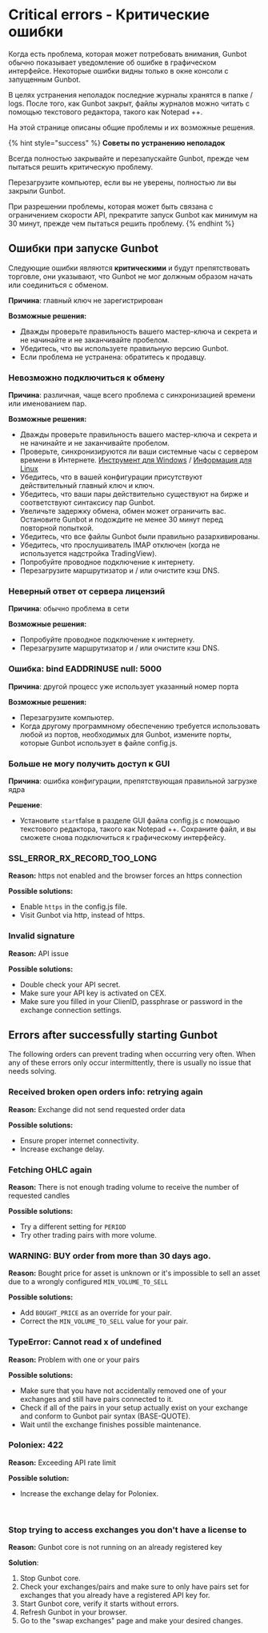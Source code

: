 # Critical errors - Критические ошибки

Когда есть проблема, которая может потребовать внимания, Gunbot обычно показывает уведомление об ошибке в графическом интерфейсе. Некоторые ошибки видны только в окне консоли с запущенным Gunbot.

В целях устранения неполадок последние журналы хранятся в папке / logs. После того, как Gunbot закрыт, файлы журналов можно читать с помощью текстового редактора, такого как Notepad ++.

На этой странице описаны общие проблемы и их возможные решения.

{% hint style="success" %}
**Советы по устранению неполадок**

Всегда полностью закрывайте и перезапускайте Gunbot, прежде чем пытаться решить критическую проблему.

Перезагрузите компьютер, если вы не уверены, полностью ли вы закрыли Gunbot.

При разрешении проблемы, которая может быть связана с ограничением скорости API, прекратите запуск Gunbot как минимум на 30 минут, прежде чем пытаться решить проблему.
{% endhint %}

## Ошибки при запуске Gunbot <a id="errors-when-starting-gunbot"></a>

Следующие ошибки являются **критическими** и будут препятствовать торговле, они указывают, что Gunbot не мог должным образом начать или соединиться с обменом.

**Причина**: главный ключ не зарегистрирован

**Возможные решения:**

* Дважды проверьте правильность вашего мастер-ключа и секрета и не начинайте и не заканчивайте пробелом. 
* Убедитесь, что вы используете правильную версию Gunbot. 
* Если проблема не устранена: обратитесь к продавцу.

### Невозможно подключиться к обмену

**Причина**: различная, чаще всего проблема с синхронизацией времени или именованием пар.

**Возможные решения:**

* Дважды проверьте правильность вашего мастер-ключа и секрета и не начинайте и не заканчивайте пробелом. 
* Проверьте, синхронизируются ли ваши системные часы с сервером времени в Интернете. [Инструмент для Windows](http://www.timesynctool.com/) / [Информация для Linux](https://www.howtogeek.com/tips/how-to-sync-your-linux-server-time-with-network-time-servers-ntp) 
* Убедитесь, что в вашей конфигурации присутствуют действительный главный ключ и ключ. 
* Убедитесь, что ваши пары действительно существуют на бирже и соответствуют синтаксису пар Gunbot. 
* Увеличьте задержку обмена, обмен может ограничить вас. Остановите Gunbot и подождите не менее 30 минут перед повторной попыткой. 
* Убедитесь, что все файлы Gunbot были правильно разархивированы. 
* Убедитесь, что прослушиватель IMAP отключен \(когда не используется надстройка TradingView\). 
* Попробуйте проводное подключение к интернету. 
* Перезагрузите маршрутизатор и / или очистите кэш DNS.

### Неверный ответ от сервера лицензий <a id="invalid-response-from-license-server"></a>

**Причина**: обычно проблема в сети

**Возможные решения:**

* Попробуйте проводное подключение к интернету. 
* Перезагрузите маршрутизатор и / или очистите кэш DNS.

### Ошибка: bind EADDRINUSE null: 5000 <a id="error-bind-eaddrinuse-null-5000"></a>

**Причина**: другой процесс уже использует указанный номер порта

**Возможные решения:**

* Перезагрузите компьютер. 
* Когда другому программному обеспечению требуется использовать любой из портов, необходимых для Gunbot, измените порты, которые Gunbot использует в файле config.js.

### Больше не могу получить доступ к GUI <a id="cant-access-gui-anymore"></a>

**Причина**: ошибка конфигурации, препятствующая правильной загрузке ядра

**Решение**:

* Установите `start`false в разделе GUI файла config.js с помощью текстового редактора, такого как Notepad ++. Сохраните файл, и вы сможете снова подключиться к графическому интерфейсу.

### SSL\_ERROR\_RX\_RECORD\_TOO\_LONG <a id="ssl_error_rx_record_too_long"></a>

**Reason:** https not enabled and the browser forces an https connection

**Possible solutions:**

* Enable `https` in the config.js file.
* Visit Gunbot via http, instead of https.

### Invalid signature <a id="invalid-signature"></a>

**Reason:** API issue

**Possible solutions:**

* Double check your API secret.
* Make sure your API key is activated on CEX.
* Make sure you filled in your ClienID, passphrase or password in the exchange connection settings.

## Errors after successfully starting Gunbot <a id="errors-after-successfully-starting-gunbot"></a>

The following orders can prevent trading when occurring very often. When any of these errors only occur intermittently, there is usually no issue that needs solving.

### Received broken open orders info: retrying again <a id="received-broken-open-orders-info-retrying-again"></a>

**Reason:** Exchange did not send requested order data

**Possible solutions:**

* Ensure proper internet connectivity.
* Increase exchange delay.

### Fetching OHLC again <a id="fetching-ohlc-again"></a>

**Reason:** There is not enough trading volume to receive the number of requested candles

**Possible solutions:**

* Try a different setting for `PERIOD`
* Try other trading pairs with more volume.

### WARNING: BUY order from more than 30 days ago. <a id="warning-buy-order-from-more-than-30-days-ago"></a>

**Reason:** Bought price for asset is unknown or it's impossible to sell an asset due to a wrongly configured `MIN_VOLUME_TO_SELL`

**Possible solutions:**

* Add `BOUGHT_PRICE` as an override for your pair.
* Correct the `MIN_VOLUME_TO_SELL` value for your pair.

### TypeError: Cannot read x of undefined <a id="typeerror-cannot-read-x-of-undefined"></a>

**Reason:** Problem with one or your pairs

**Possible solutions:**

* Make sure that you have not accidentally removed one of your exchanges and still have pairs connected to it.
* Check if all of the pairs in your setup actually exist on your exchange and conform to Gunbot pair syntax \(BASE-QUOTE\).
* Wait until the exchange finishes possible maintenance.

### Poloniex: 422 <a id="poloniex-422"></a>

**Reason:** Exceeding API rate limit

**Possible solution:**

* Increase the exchange delay for Poloniex.

​

### Stop trying to access exchanges you don't have a license to <a id="stop-trying-to-access-exchanges-you-dont-have-a-license-to"></a>

**Reason:** Gunbot core is not running on an already registered key

**Solution**:

1. Stop Gunbot core.
2. Check your exchanges/pairs and make sure to only have pairs set for exchanges that you already have a registered API key for.
3. Start Gunbot core, verify it starts without errors.
4. Refresh Gunbot in your browser.
5. Go to the "swap exchanges" page and make your desired changes.

